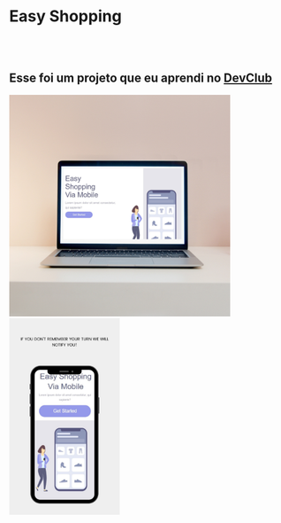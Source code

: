 <h1>Easy Shopping</h1>
<br><br>
<h2>Esse foi um projeto que eu aprendi no <a href="https://rodolfomori.com.br/devclub" target= "_blank">DevClub</a></h2>
<img src="https://github.com/valdemyrgb/Easy-Shopping/blob/master/notebook.png?raw=true" width= "400px"/>
<img src="https://github.com/valdemyrgb/Easy-Shopping/blob/master/celular%20.png?raw=true" width= "200px"/>
